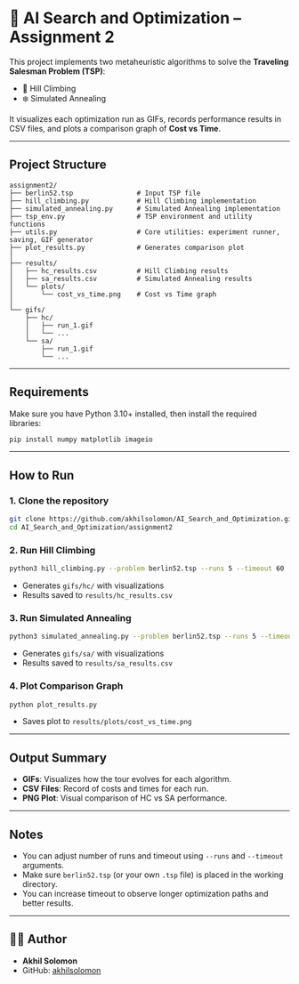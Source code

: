 # 🧠 AI Search and Optimization – Assignment 2

This project implements two metaheuristic algorithms to solve the **Traveling Salesman Problem (TSP)**:

- 🧗 Hill Climbing
- ❄️ Simulated Annealing

It visualizes each optimization run as GIFs, records performance results in CSV files, and plots a comparison graph of **Cost vs Time**.

---

## Project Structure

```
assignment2/
├── berlin52.tsp                # Input TSP file
├── hill_climbing.py            # Hill Climbing implementation
├── simulated_annealing.py      # Simulated Annealing implementation
├── tsp_env.py                  # TSP environment and utility functions
├── utils.py                    # Core utilities: experiment runner, saving, GIF generator
├── plot_results.py             # Generates comparison plot
│
├── results/
│   ├── hc_results.csv          # Hill Climbing results
│   ├── sa_results.csv          # Simulated Annealing results
│   └── plots/
│       └── cost_vs_time.png    # Cost vs Time graph
│
└── gifs/
    ├── hc/
    │   ├── run_1.gif
    │   └── ...
    └── sa/
        ├── run_1.gif
        └── ...
```

---

## Requirements

Make sure you have Python 3.10+ installed, then install the required libraries:

```bash
pip install numpy matplotlib imageio
```

---

## How to Run

### 1. Clone the repository
```bash
git clone https://github.com/akhilsolomon/AI_Search_and_Optimization.git
cd AI_Search_and_Optimization/assignment2
```

### 2. Run Hill Climbing
```bash
python3 hill_climbing.py --problem berlin52.tsp --runs 5 --timeout 60
```
-  Generates `gifs/hc/` with visualizations
-  Results saved to `results/hc_results.csv`

### 3. Run Simulated Annealing
```bash
python3 simulated_annealing.py --problem berlin52.tsp --runs 5 --timeout 60
```
-  Generates `gifs/sa/` with visualizations
-  Results saved to `results/sa_results.csv`

### 4. Plot Comparison Graph
```bash
python plot_results.py
```
-  Saves plot to `results/plots/cost_vs_time.png`

---

##  Output Summary

- **GIFs**: Visualizes how the tour evolves for each algorithm.
- **CSV Files**: Record of costs and times for each run.
- **PNG Plot**: Visual comparison of HC vs SA performance.

---

##  Notes

- You can adjust number of runs and timeout using `--runs` and `--timeout` arguments.
- Make sure `berlin52.tsp` (or your own `.tsp` file) is placed in the working directory.
- You can increase timeout to observe longer optimization paths and better results.

---

## 👨‍💻 Author

- **Akhil Solomon**
- GitHub: [akhilsolomon](https://github.com/akhilsolomon)

